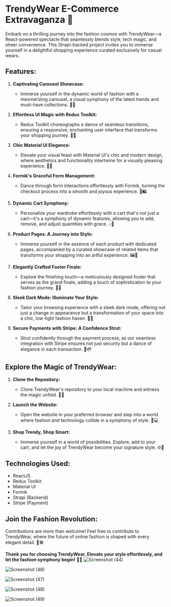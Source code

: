 # TrendyWear E-Commerce Extravaganza 🌟

Embark on a thrilling journey into the fashion cosmos with TrendyWear—a React-powered spectacle that seamlessly blends style, tech magic, and sheer convenience. This Strapi-backed project invites you to immerse yourself in a delightful shopping experience curated exclusively for casual wears.

## Features:

1. **Captivating Carousel Showcase:**
   - Immerse yourself in the dynamic world of fashion with a mesmerizing carousel, a visual symphony of the latest trends and must-have collections. 🎠✨

2. **Effortless UI Magic with Redux Toolkit:**
   - Redux Toolkit choreographs a dance of seamless transitions, ensuring a responsive, enchanting user interface that transforms your shopping journey. 💃🕺

3. **Chic Material UI Elegance:**
   - Elevate your visual feast with Material UI's chic and modern design, where aesthetics and functionality intertwine for a visually pleasing experience. 👗🌟

4. **Formik's Graceful Form Management:**
   - Dance through form interactions effortlessly with Formik, turning the checkout process into a smooth and joyous experience. 💫🛍️

5. **Dynamic Cart Symphony:**
   - Personalize your wardrobe effortlessly with a cart that's not just a cart—it's a symphony of dynamic features, allowing you to add, remove, and adjust quantities with grace. 🎶🛒

6. **Product Pages: A Journey into Style:**
   - Immerse yourself in the essence of each product with dedicated pages, accompanied by a curated showcase of related items that transforms your shopping into an artful experience. 🖼️👀

7. **Elegantly Crafted Footer Finale:**
   - Explore the finishing touch—a meticulously designed footer that serves as the grand finale, adding a touch of sophistication to your fashion journey. 🌟👠

8. **Sleek Dark Mode: Illuminate Your Style:**
   - Tailor your browsing experience with a sleek dark mode, offering not just a change in appearance but a transformation of your space into a chic, low-light fashion haven. 🌙✨

9. **Secure Payments with Stripe: A Confidence Strut:**
   - Strut confidently through the payment process, as our seamless integration with Stripe ensures not just security but a dance of elegance in each transaction. 💃💳

## Explore the Magic of TrendyWear:

1. **Clone the Repository:**
   - Clone TrendyWear's repository to your local machine and witness the magic unfold. 🚀👀

2. **Launch the Website:**
   - Open the website in your preferred browser and step into a world where fashion and technology collide in a symphony of style. 👗💻

3. **Shop Trendy, Shop Smart:**
   - Immerse yourself in a world of possibilities. Explore, add to your cart, and let the joy of TrendyWear become your signature style. 🌐🛒

## Technologies Used:

- ReactJS
- Redux Toolkit
- Material UI
- Formik
- Strapi (Backend)
- Stripe (Payment)

## Join the Fashion Revolution:

Contributions are more than welcome! Feel free to contribute to TrendyWear, where the future of online fashion is shaped with every elegant detail. 🌈🛠️

**Thank you for choosing TrendyWear. Elevate your style effortlessly, and let the fashion symphony begin!** 🌟👗
![Screenshot (44)](https://github.com/Ahmed-hessen/react-Ecommerce/assets/128532764/e6425f84-2097-403c-ad61-1b4e453f8e54)




![Screenshot (46)](https://github.com/Ahmed-hessen/react-Ecommerce/assets/128532764/a2bbc870-5b6e-4807-b5b5-03edd9e558f7)





![Screenshot (47)](https://github.com/Ahmed-hessen/react-Ecommerce/assets/128532764/049504d2-8e0f-46ce-a65d-bd3048c59c0d)






![Screenshot (48)](https://github.com/Ahmed-hessen/react-Ecommerce/assets/128532764/365eb083-1e5c-404d-9b4c-3f0dd28222d8)






![Screenshot (49)](https://github.com/Ahmed-hessen/react-Ecommerce/assets/128532764/fb892c0d-1edb-40a3-a690-acb4dc88ba14)




